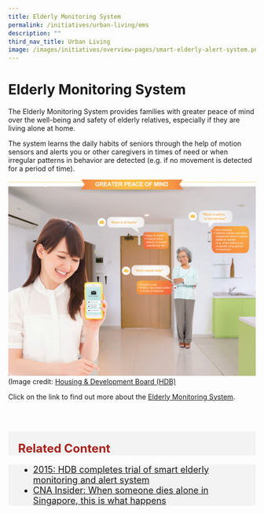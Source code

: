 ```yaml
---
title: Elderly Monitoring System
permalink: /initiatives/urban-living/ems
description: ""
third_nav_title: Urban Living
image: /images/initiatives/overview-pages/smart-elderly-alert-system.png
---
```

# Elderly Monitoring System

The Elderly Monitoring System provides families with greater peace of mind over the well-being and safety of elderly relatives, especially if they are living alone at home. 

The system learns the daily habits of seniors through the help of motion sensors and alerts you or other caregivers in times of need or when irregular patterns in behavior are detected (e.g. if no movement is detected for a period of time).

![Elderly Monitoring System](/images/initiatives/hdbsmartimage.jpeg)
(Image credit: [Housing & Development Board (HDB)](https://www.hdb.gov.sg/)

Click on the link to find out more about the [Elderly Monitoring System](https://www.hdb.gov.sg/about-us/our-role/smart-and-sustainable-living/smart-hdb-town-page/hdb-smart-home-exhibition).

<br><br>

<div class="row" style="font-size:24px; font-weight: 700; color: #a6221c; background-color: #f3f3f3; padding: 20px 0px 0px 20px;"> Related Content</div>

<div class="row" style="font-size:18px ;background-color: #f3f3f3; padding: 0px 25px 0px 20px;">
	<ul>
		<li><a href="https://www.todayonline.com/singapore/hdb-completes-semas-test-bed">2015: HDB completes trial of smart elderly monitoring and alert system</a></li>
		<li><a href="https://www.channelnewsasia.com/cnainsider/when-someone-dies-alone-singapore-this-is-what-happens-seniors-769486">CNA Insider: When someone dies alone in Singapore, this is what happens</a></li>
	</ul>
</div>